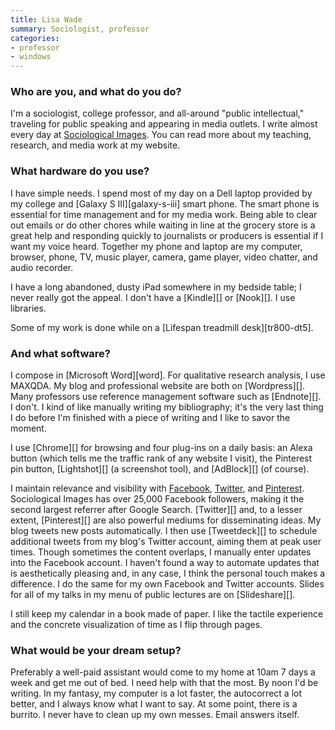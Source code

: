```yaml
---
title: Lisa Wade
summary: Sociologist, professor
categories:
- professor
- windows
---
```


### Who are you, and what do you do?

I'm a sociologist, college professor, and all-around "public intellectual," traveling for public speaking and appearing in media outlets. I write almost every day at [Sociological Images](http://thesocietypages.org/socimages/ "The Sociological Images site."). You can read more about my teaching, research, and media work at my website.

### What hardware do you use?

I have simple needs. I spend most of my day on a Dell laptop provided by my college and [Galaxy S III][galaxy-s-iii] smart phone. The smart phone is essential for time management and for my media work. Being able to clear out emails or do other chores while waiting in line at the grocery store is a great help and responding quickly to journalists or producers is essential if I want my voice heard. Together my phone and laptop are my computer, browser, phone, TV, music player, camera, game player, video chatter, and audio recorder.
 
I have a long abandoned, dusty iPad somewhere in my bedside table; I never really got the appeal. I don't have a [Kindle][] or [Nook][]. I use libraries.
 
Some of my work is done while on a [Lifespan treadmill desk][tr800-dt5].

### And what software?

I compose in [Microsoft Word][word]. For qualitative research analysis, I use MAXQDA. My blog and professional website are both on [Wordpress][]. Many professors use reference management software such as [Endnote][]. I don't. I kind of like manually writing my bibliography; it's the very last thing I do before I'm finished with a piece of writing and I like to savor the moment.
 
I use [Chrome][] for browsing and four plug-ins on a daily basis: an Alexa button (which tells me the traffic rank of any website I visit), the Pinterest pin button, [Lightshot][] (a screenshot tool), and [AdBlock][] (of course).
 
I maintain relevance and visibility with [Facebook](https://www.facebook.com/socimages "The Sociological Images Facebook account."), [Twitter](https://twitter.com/socimages "The SocImages Twitter account."), and [Pinterest](http://www.pinterest.com/socimages/ "The Sociological Images Pinterest account."). Sociological Images has over 25,000 Facebook followers, making it the second largest referrer after Google Search. [Twitter][] and, to a lesser extent, [Pinterest][] are also powerful mediums for disseminating ideas. My blog tweets new posts automatically. I then use [Tweetdeck][] to schedule additional tweets from my blog's Twitter account, aiming them at peak user times. Though sometimes the content overlaps, I manually enter updates into the Facebook account. I haven't found a way to automate updates that is aesthetically pleasing and, in any case, I think the personal touch makes a difference. I do the same for my own Facebook and Twitter accounts. Slides for all of my talks in my menu of public lectures are on [Slideshare][].
 
I still keep my calendar in a book made of paper. I like the tactile experience and the concrete visualization of time as I flip through pages.

### What would be your dream setup?

Preferably a well-paid assistant would come to my home at 10am 7 days a week and get me out of bed. I need help with that the most. By noon I'd be writing. In my fantasy, my computer is a lot faster, the autocorrect a lot better, and I always know what I want to say. At some point, there is a burrito. I never have to clean up my own messes. Email answers itself.
